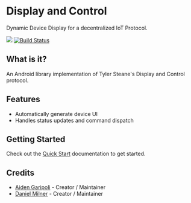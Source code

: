 # Display and Control

Dynamic Device Display for a decentralized IoT Protocol.

[![](https://jitpack.io/v/aidengaripoli/dynamic-device-display.svg)](https://jitpack.io/#aidengaripoli/dynamic-device-display)
[![Build Status](https://travis-ci.org/aidengaripoli/dynamic-device-display.svg?branch=master)](https://travis-ci.org/aidengaripoli/dynamic-device-display)

## What is it?

An Android library implementation of Tyler Steane's Display and Control protocol.

## Features

- Automatically generate device UI
- Handles status updates and command dispatch

## Getting Started

Check out the [Quick Start](https://tylersteane.github.io/dynamic-device-display/#/quick-start) documentation to get started.

## Credits
- [Aiden Garipoli](https://github.com/aidengaripoli) - Creator / Maintainer
- [Daniel Milner](https://github.com/DanMilner) - Creator / Maintainer

